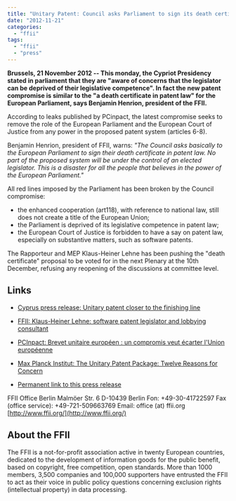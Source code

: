 ```yaml
---
title: "Unitary Patent: Council asks Parliament to sign its death certificate in patent law"
date: "2012-11-21"
categories: 
  - "ffii"
tags: 
  - "ffii"
  - "press"
---
```


**Brussels, 21 November 2012 -- This monday, the Cypriot Presidency stated in parliament that they are "aware of concerns that the legislator can be deprived of their legislative competence". In fact the new patent compromise is similar to the "a death certificate in patent law" for the European Parliament, says Benjamin Henrion, president of the FFII.**

According to leaks published by PCinpact, the latest compromise seeks to remove the role of the European Parliament and the European Court of Justice from any power in the proposed patent system (articles 6-8).

Benjamin Henrion, president of FFII, warns: _"The Council asks basically to the European Parliament to sign their death certificate in patent law. No part of the proposed system will be under the control of an elected legislator. This is a disaster for all the people that believes in the power of the European Parliament."_

All red lines imposed by the Parliament has been broken by the Council compromise:

- the enhanced cooperation (art118), with reference to national law, still does not create a title of the European Union;
- the Parliament is deprived of its legislative competence in patent law;
- the European Court of Justice is forbidden to have a say on patent law, especially on substantive matters, such as software patents.

The Rapporteur and MEP Klaus-Heiner Lehne has been pushing the "death certificate" proposal to be voted for in the next Plenary at the 10th December, refusing any reopening of the discussions at committee level.

## Links

- [Cyprus press release: Unitary patent closer to the finishing line](http://www.cy2012.eu/index.php/en/news-categories/areas/competitiveness/press-release-unitary-patent-closer-to-the-finishing-line)
    
- [FFII: Klaus-Heiner Lehne: software patent legislator and lobbying consultant](http://wiki.ffii.org/KlausHeinerLehneEn)
    
- [PCInpact: Brevet unitaire européen : un compromis veut écarter l'Union européenne](http://www.pcinpact.com/news/75393-brevet-unitaire-europeen-compromis-veut-ecarter-union-europeenne.htm)
    
- [Max Planck Institut: The Unitary Patent Package: Twelve Reasons for Concern](http://www.ip.mpg.de/files/pdf2/MPI-IP_Twelve-Reasons_2012-10-17_final3.pdf)
    
- [Permanent link to this press release](https://press.ffii.org/Press%20releases/Unitary%20Patent%3A%20Council%20asks%20Parliament%20to%20sign%20its%20deathcertificate%20in%20patent%20law)
    

FFII Office Berlin Malmöer Str. 6 D-10439 Berlin Fon: +49-30-41722597 Fax (office service): +49-721-509663769 Email: office (at) ffii.org [http://www.ffii.org/](http://www.ffii.org/)

## About the FFII

The FFII is a not-for-profit association active in twenty European countries, dedicated to the development of information goods for the public benefit, based on copyright, free competition, open standards. More than 1000 members, 3,500 companies and 100,000 supporters have entrusted the FFII to act as their voice in public policy questions concerning exclusion rights (intellectual property) in data processing.
